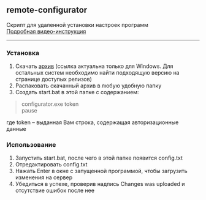 ## remote-configurator
Скрипт для удаленной установки настроек программ<br>
[Подробная видео-инструкция](https://youtu.be/ImPIt1x9tH8)

***
### Установка
1. Скачать [архив](https://github.com/asm-gen/remote-configurator/releases/download/v0.1/configurator_win.zip) (ссылка актуальна только для Windows. Для остальных систем необходимо найти подходящую версию на странице доступых релизов)
2. Распаковать скачанный архив в любую удобную папку
3. Создать start.bat в этой папке с содержанием:
>configurator.exe token<br>pause

где token – выданная Вам строка, содержащая авторизационные данные

### Использование
1. Запустить start.bat, после чего в этой папке появится config.txt
2. Отредактировать config.txt
3. Нажать Enter в окне с запущенной программой, чтобы загрузить изменения на сервер
4. Убедиться в успехе, проверив надпись Changes was uploaded и отсутствие ошибок после нее
